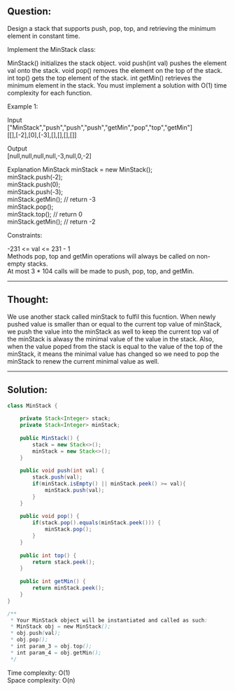 ## Question: 

Design a stack that supports push, pop, top, and retrieving the minimum element in constant time.

Implement the MinStack class:

MinStack() initializes the stack object.
void push(int val) pushes the element val onto the stack.
void pop() removes the element on the top of the stack.
int top() gets the top element of the stack.
int getMin() retrieves the minimum element in the stack.
You must implement a solution with O(1) time complexity for each function.

Example 1:

Input  
["MinStack","push","push","push","getMin","pop","top","getMin"]  
[[],[-2],[0],[-3],[],[],[],[]]

Output  
[null,null,null,null,-3,null,0,-2]

Explanation
MinStack minStack = new MinStack();  
minStack.push(-2);  
minStack.push(0);  
minStack.push(-3);  
minStack.getMin(); // return -3  
minStack.pop();  
minStack.top();    // return 0  
minStack.getMin(); // return -2  

Constraints:  

-231 <= val <= 231 - 1  
Methods pop, top and getMin operations will always be called on non-empty stacks.  
At most 3 * 104 calls will be made to push, pop, top, and getMin.

---
## Thought:
We use another stack called minStack to fulfil this fucntion. When newly pushed value is smaller than or equal to the current top value of minStack, 
we push the value into the minStack as well to keep the current top val of the minStack is alwasy the minimal value of the value in the stack. Also, when
the value poped from the stack is equal to the value of the top of the minStack, it means the minimal value has changed so we need to pop the minStack to renew
the current minimal value as well.

---
## Solution: 
```Java
class MinStack {

    private Stack<Integer> stack;
    private Stack<Integer> minStack;
 
    public MinStack() {
        stack = new Stack<>();
        minStack = new Stack<>();
    }
    
    public void push(int val) {
        stack.push(val);
        if(minStack.isEmpty() || minStack.peek() >= val){
            minStack.push(val);
        }
    }
    
    public void pop() {
        if(stack.pop().equals(minStack.peek())) {
            minStack.pop();
        }
    }
    
    public int top() {
        return stack.peek();
    }
    
    public int getMin() {
        return minStack.peek();
    }
}

/**
 * Your MinStack object will be instantiated and called as such:
 * MinStack obj = new MinStack();
 * obj.push(val);
 * obj.pop();
 * int param_3 = obj.top();
 * int param_4 = obj.getMin();
 */
```
Time complexity: O(1)  
Space complexity: O(n)
